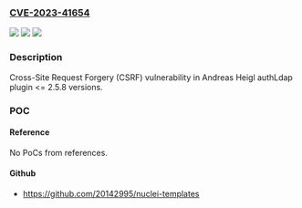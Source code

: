 ### [CVE-2023-41654](https://cve.mitre.org/cgi-bin/cvename.cgi?name=CVE-2023-41654)
![](https://img.shields.io/static/v1?label=Product&message=authLdap&color=blue)
![](https://img.shields.io/static/v1?label=Version&message=n%2Fa%3C%3D%202.5.8%20&color=brighgreen)
![](https://img.shields.io/static/v1?label=Vulnerability&message=CWE-352%20Cross-Site%20Request%20Forgery%20(CSRF)&color=brighgreen)

### Description

Cross-Site Request Forgery (CSRF) vulnerability in Andreas Heigl authLdap plugin <= 2.5.8 versions.

### POC

#### Reference
No PoCs from references.

#### Github
- https://github.com/20142995/nuclei-templates

